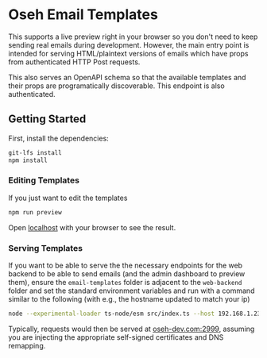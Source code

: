 # Oseh Email Templates

This supports a live preview right in your browser so you don't need to keep
sending real emails during development. However, the main entry point is intended
for serving HTML/plaintext versions of emails which have props from authenticated
HTTP Post requests.

This also serves an OpenAPI schema so that the available templates and their props
are programatically discoverable. This endpoint is also authenticated.

## Getting Started

First, install the dependencies:

```sh
git-lfs install
npm install
```

### Editing Templates

If you just want to edit the templates

```sh
npm run preview
```

Open [localhost](http://localhost:3000) with your browser to see the result.

### Serving Templates

If you want to be able to serve the the necessary endpoints for the web backend
to be able to send emails (and the admin dashboard to preview them), ensure the
`email-templates` folder is adjacent to the `web-backend` folder and set the
standard environment variables and run with a command similar to the following
(with e.g., the hostname updated to match your ip)

```sh
node --experimental-loader ts-node/esm src/index.ts --host 192.168.1.23 --port 2999 --ssl-certfile oseh-dev.com.pem --ssl-keyfile oseh-dev.com-key.pem
```

Typically, requests would then be served at
[oseh-dev.com:2999](https://oseh-dev.com:2999), assuming you are injecting the
appropriate self-signed certificates and DNS remapping.
